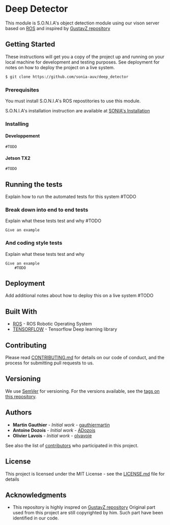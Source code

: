 # Deep Detector

This module is S.O.N.I.A's object detection module using our vison server based on [ROS](http://www.ros.org/) and inspired by [GustavZ repository](https://github.com/GustavZ?tab=repositories)

## Getting Started

These instructions will get you a copy of the project up and running on your local machine for development and testing purposes. See deployment for notes on how to deploy the project on a live system.

```bash
$ git clone https://github.com/sonia-auv/deep_detector
```

### Prerequisites

You must install S.O.N.I.A's ROS repostitories to use this module.

S.O.N.I.A's installation instruction are available at [SONIA's Installation](https://sonia-auv.readthedocs.io/user/installation/)

### Installing

#### Developpement
    #TODO

#### Jetson TX2
    #TODO

## Running the tests

Explain how to run the automated tests for this system
    #TODO

### Break down into end to end tests

Explain what these tests test and why
    #TODO

```
Give an example
```

### And coding style tests

Explain what these tests test and why

```
Give an example
    #TODO
```

## Deployment

Add additional notes about how to deploy this on a live system
    #TODO

## Built With

* [ROS](http://www.ros.org/) - ROS Robotic Operating System
* [TENSORFLOW](http://tensorflow.com) - Tensorflow Deep learning library


## Contributing

Please read [CONTRIBUTING.md](https://gist.github.com/PurpleBooth/b24679402957c63ec426) for details on our code of conduct, and the process for submitting pull requests to us.

## Versioning

We use [SemVer](http://semver.org/) for versioning. For the versions available, see the [tags on this repository](https://github.com/your/project/tags).

## Authors

* **Martin Gauthier** - *Initial work* - [gauthiermartin](https://github.com/gauthiermartin)
* **Antoine Dozois** - *Initial work* - [ADozois](https://github.com/ADozois)
* **Olivier Lavois** - *Initial work* - [olvavoie](https://github.com/olavoie)

See also the list of [contributors](https://github.com/your/project/contributors) who participated in this project.

## License

This project is licensed under the MIT License - see the [LICENSE.md](LICENSE.md) file for details

## Acknowledgments

* This repository is highly inspred on [GustavZ repository](https://github.com/GustavZ?tab=repositories) Original part used from this project are still copyrighted by him. Such part have been identified in our code.

